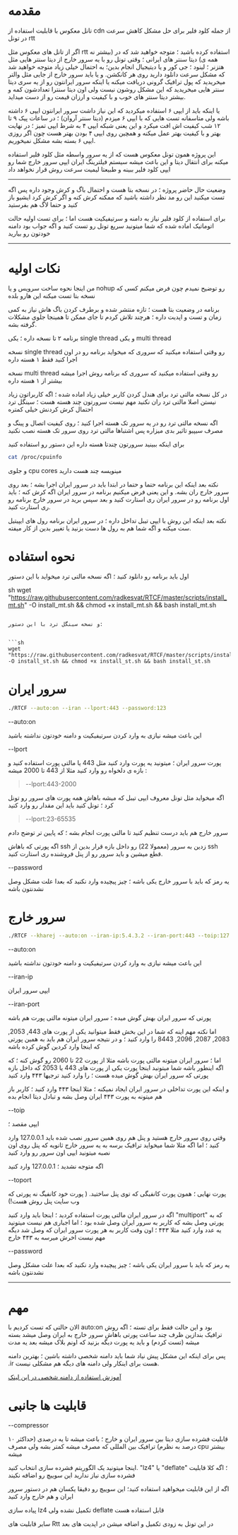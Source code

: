 # مقدمه

تانل معکوس با قابلیت استفاده از cdn از جمله کلود فلیر برای حل مشکل کاهش سرعت در تونل rtt 

اگر از تانل های معکوس مثل rtt استفاده کرده باشید ؛ متوجه خواهید شد که در (بیشتر نه همه ی) دیتا سنتر های ایرانی ؛ وقتی تونل رو با یه سرور خارج از دیتا سنتر هایی مثل هتزنر ؛ لینود ؛ جی کور و یا دیتیجیال انجام بدین؛
به احتمال خیلی زیاد متوجه خواهید شد که مشکل سرعت دانلود دارید روی هر کانکشن. و یا باید سرور خارج از جایی مثل والتر میخریدید که پول ترافیک گرونی دریافت میکنه یا اینکه سرور ایرانتون رو از یه سری دیتا سنتر هایی میخریدید که 
این مشکل روشون نیست ولی اون دیتا سنترا تعدادشون کمه و بیشتر دیتا سنتر های خوب و با کیفیت و ارزان قیمت رو از دست میداید.

یا اینکه باید از ایپی ۶ استفاده میکردید که این نیاز داشت سرور ایرانتون ایپی ۶ داشته باشه ولی متاسفانه تست هایی که با ایپی ۶ میزدم (دیتا سنتر آروان) ؛
در ساعات پیک ۹ تا ۱۲ شب کیفیت اش افت میکرد و این یعنی شبکه ایپی ۴ به شرط ایپی تمیز ؛ در نهایت بهتر و با کیفیت بهتر عمل میکنه و همچین روی ایپی ۴ بودن بهتر هست چون اگر روزی ایپی  ۶ بسته بشه مشکل نمیخوریم. 

این پروژه همون تونل معکوس هست که از یه سرور واسطه مثل کلود فلیر استفاده میکنه برای انتقال دیتا و این باعث میشه سیستم فیلترینگ ایران ایپی سرور خارج شما رو ایپی کلود فلیر ببینه و طبیعتا لیمیت سرعت روش قرار نخواهد داد


---
وضعیت حال حاضر پروژه ؛ در نسخه بتا هست و احتمال باگ و کرش وجود داره پس اگه تست میکنید این رو مد نظر داشته باشید که ممکنه کرش کنه و اگر کرش کرد ایشیو باز کنید و حتما لاگ هم بفرستید


برای استفاده از کلود فلیر نیاز به دامنه و سرتیفیکیت هست اما ؛ برای تست اولیه حالت اتوماتیک اماده شده که شما میتونید سریع تونل رو تست کنید و اگه جواب بود دامنه خودتون رو بیارید

---
# نکات اولیه

من اینجا نحوه ساخت سرویس و یا nohup رو توضیح نمیدم چون فرض میکنم کسی که نسخه بتا تست میکنه این هارو بلده

برنامه در وضعیت بتا هست ؛‌ تازه منتشر شده و برطرف کردن باگ هاش نیاز به کمی زمان و تست و اپدیت داره ؛ هرچند تلاش کردم تا جای ممکن تا همینجا جلوی مشکلات گرفته بشه.

برنامه ۲ تا نسخه داره ؛ یکی single thread و یکی multi thread

نسخه single thread رو وقتی استفاده میکنید که سروری که میخواید برنامه رو در اون اجرا کنید فقط ۱ هسته داره 

نسخه multi thread رو وقتی استفاده میکنید که سروری که برنامه روش اجرا میشه بیشتر از ۱ هسته داره 


در کل نسخه مالتی ترد برای هندل کردن کاربر خیلی زیاد اماده شده ؛ اگه کاربراتون زیاد نیستن اصلا مالتی ترد ران نکنید مهم نیست سرورتون چند هسته هست ؛ سینگل ترد احتمال کرش کردنش خیلی کمتره

اگه نسخه مالتی ترد رو در یه سرور تک هسته اجرا کنید ؛ روی کیفیت اتصال و پینگ و مصرف سیپیو تاثیر بدی میزاره پس اشتباها مالتی ترد روی سرور تک هسته نصب نکنید




برای اینکه ببینید سرورتون چندتا هسته داره این دستور رو استفاده کنید

```sh
cat /proc/cpuinfo
```
و جلوی cpu cores مینویسه چند هست دارید




نکته بعد اینکه این برنامه حتما و حتما در ابتدا باید در سرور ایران اجرا بشه ؛ بعد روی سرور خارج ران بشه. 
و این یعنی فرض میکنیم برنامه در سرور ایران اگه کرش کنه ؛ باید اول برنامه رو در سرور ایران ری استارت کنید و بعد سپس برید در سرور خارج برنامه رو ری استارت کنید.


نکته بعد اینکه این روش با ایپی تیبل تداخل داره ؛ در سرور ایران برنامه رول های ایپیتیل ست میکنه و اگه شما هم به رول ها دست بزنید یا تغییر بدین از کار میفته.



# نحوه استفاده

اول باید برنامه رو دانلود کنید ؛ اگه نسخه مالتی ترد میخواید با این دستور

sh
wget  "https://raw.githubusercontent.com/radkesvat/RTCF/master/scripts/install_mt.sh" -O install_mt.sh && chmod +x install_mt.sh && bash install_mt.sh
```

و نسخه سینگل ترد با این دستور:


```sh
wget  "https://raw.githubusercontent.com/radkesvat/RTCF/master/scripts/install_st.sh" -O install_st.sh && chmod +x install_st.sh && bash install_st.sh
``````


# سرور ایران

```sh
./RTCF --auto:on --iran --lport:443 --password:123
```



--auto:on

این باعث میشه نیازی به وارد کردن سرتیفیکیت  و دامنه خودتون نداشته باشید


--lport

پورت سرور ایران ؛ میتونید یه پورت وارد کنید مثل 443 یا مالتی پورت استفاده کنید و بازه ی دلخواه رو وارد کنید مثلا از 443 تا 2000 میشه :

> --lport:443-2000


اگه میخواید مثل تونل معروف ایپی تیبل که میشه باهاش همه پورت های سرور رو تونل کرد ؛ تونل کنید باید این مقدار رو وارد کنید


> --lport:23-65535

سرور خارج هم باید درست تنظیم کنید تا مالتی پورت انجام بشه ؛ که پایین تر توضح دادم

اگه پورتی که باهاش ssh زدین به سرور (معمولا 22) رو داخل بازه قرار بدین از ssh قطع میشین و باید سرور رو از پنل فروشنده ری استارت کنید.


--password

یه رمز که باید با سرور خارج یکی باشه ؛ چیز پیچیده وارد نکنید که بعدا علت مشکل وصل نشدنتون باشه 



# سرور خارج
```sh
./RTCF --kharej --auto:on --iran-ip:5.4.3.2 --iran-port:443 --toip:127.0.0.1 --toport:443 --password:123
```

--auto:on

این باعث میشه نیازی به وارد کردن سرتیفیکیت  و دامنه خودتون نداشته باشید

--iran-ip

ایپی سرور ایران


--iran-port


پورتی که سرور ایران بهش گوش میده ؛ سرور ایران میتونه مالتی پورت هم باشه

اما نکته مهم اینه که شما در این بخش فقط میتوانید یکی از پورت های 443, 2053, 2083, 2087, 2096, 8443 را وارد کنید ؛ و در نتیجه سرور ایران هم باید به همین پورتی که اینجا وارد کردین گوش کرده باشه

اما ؛ سرور ایران میتونه مالتی پورت باشه مثلا از پورت 22 تا 2060 رو گوش کنه‌ ؛ که اگه اینطور باشه شما میتونید اینجا پورت یکی از پورت های 443 یا 2053 که داخل بازه پورتی که سرور ایران بهش گوش میده هست ؛ را وارد کنید
ترجیها ۴۴۳ وارد کنید

و اینکه این پورت تداخلی در سرور ایران ایجاد نمیکنه ؛ مثلا اینجا ۴۴۳ وارد کنید ؛ کاربر باز هم میتونه به پورت ۴۴۳ ایران وصل بشه و تبادل دیتا انجام بده

--toip


ایپی مقصد ؛ 

وقتی روی سرور خارج هستید و پنل هم روی همین سرور نصب شده باید 127.0.0.1 وارد کنید ؛ اما اگه مثلا شما میخواید ترافیک برسه به یه سرور خارج ثانویه که پنل روی اون نصبه میتونید ایپی اون سرور رو وارد کنید

اگه متوجه نشدید ؛ 127.0.0.1 وارد کنید

--toport

پورت نهایی ؛ همون پورت کانفیگی که توی پنل ساختید. ( پورت خود کانفیگ نه پورتی که وب سایت پنل روش هست!) 

اگه در سرور ایران مالتی پورت استفاده کردید ؛ اینجا باید وارد کنید "multiport" که به پورتی وصل بشه که کاربر به سرور ایران وصل شده بود ؛ اما اجباری هم نیست میتونید یه عدد وارد کنید مثلا ۴۴۳ ؛‌ اون وقت کاربر به هر پورت سرور ایران که وصل شد دیگه مهم نیست اخرش میرسه به ۴۴۳ خارج

--password

یه رمز که باید با سرور ایران یکی باشه ؛ چیز پیچیده وارد نکنید که بعدا علت مشکل وصل نشدنتون باشه 

---

# مهم

الان حالتی که تست کردیم با auto:on بود و این حالت فقط برای تسته ؛ اگه روش ترافیک بندازین ظرف چند ساعت پورتی باهاش سرور خارج به ایران وصل میشد بسته میشه (تست کردم) و باید یه پورت دیگه بزنید که اونم بلاک میشه بعد یه مدت

 پس برای اینکه این مشکل پیش نیاد شما باید دامنه شخصی داشته باشین ؛ بهترین دامنه .ir هست برای اینکار ولی دامنه های دیگه هم مشکلی نیست.

 
[آموزش استفاده از دامنه شخصی در این لینک
](https://github.com/radkesvat/RTCF/blob/main/docs/private_domain.md)



# قابلیت ها جانبی


--compressor

قابلیت فشرده سازی دیتا بین سرور ایران و خارج ؛ باعث میشه تا یه درصدی (حداکثر ۱۰ درصد به نظرم) ترافیک بین المللی که مصرف میشه کمتر بشه ولی مصرف cpu بیشتر میشه

اینجا میتونید یک الگوریتم فشرده سازی انتخاب کنید. "lz4" یا "deflate"  ؛ اگه کلا قابلیت فشرده سازی نیاز ندارید این سوییچ رو اضافه نکیند

اگه از این قابلیت میخواهید استفاده کنید؛ این سوییچ رو دقیقا یکسان هم در دستور سرور ایران و هم خارج وارد کنید

پیاده سازی lz4 تکمیل نشده ولی deflate قابل استفاده هست




سایر قابلیت های Rtt در این تونل به زودی تکمیل و اضافه میشن در اپدیت های بعد
